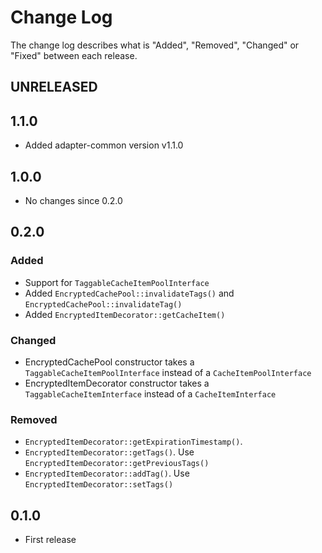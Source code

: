 # Change Log

The change log describes what is "Added", "Removed", "Changed" or "Fixed" between each release.

## UNRELEASED

## 1.1.0

* Added adapter-common version v1.1.0

## 1.0.0

* No changes since 0.2.0

## 0.2.0

### Added

* Support for `TaggableCacheItemPoolInterface`
* Added `EncryptedCachePool::invalidateTags()` and `EncryptedCachePool::invalidateTag()`
* Added `EncryptedItemDecorator::getCacheItem()`

### Changed

* EncryptedCachePool constructor takes a `TaggableCacheItemPoolInterface` instead of a `CacheItemPoolInterface`
* EncryptedItemDecorator constructor takes a `TaggableCacheItemInterface` instead of a `CacheItemInterface`

### Removed

* `EncryptedItemDecorator::getExpirationTimestamp()`.
* `EncryptedItemDecorator::getTags()`. Use `EncryptedItemDecorator::getPreviousTags()`
* `EncryptedItemDecorator::addTag()`. Use `EncryptedItemDecorator::setTags()`

## 0.1.0

* First release

